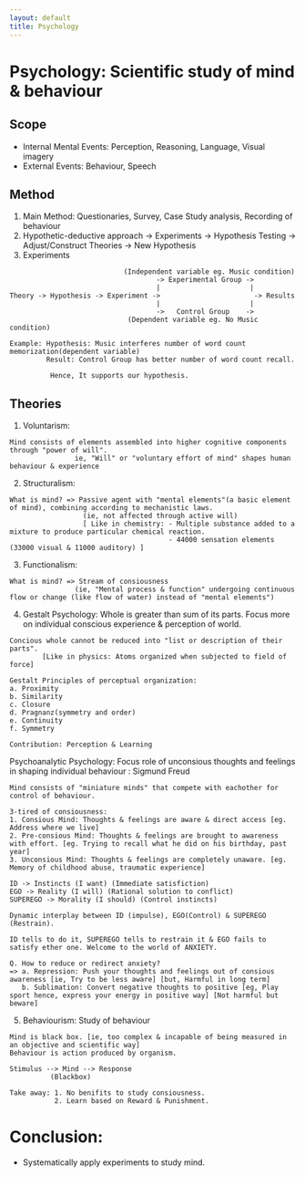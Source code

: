 ```yaml
---
layout: default
title: Psychology
---
```


# Psychology: Scientific study of mind & behaviour

## Scope
- Internal Mental Events: Perception, Reasoning, Language, Visual imagery
- External Events: Behaviour, Speech

## Method
1. Main Method: Questionaries, Survey, Case Study analysis, Recording of behaviour
2. Hypothetic-deductive approach
      -> Experiments -> Hypothesis Testing -> Adjust/Construct Theories -> New Hypothesis
3. Experiments

```
                            (Independent variable eg. Music condition)
                                    -> Experimental Group ->
                                    |                      |    
Theory -> Hypothesis -> Experiment ->                       -> Results  
                                    |                      |  
                                    ->   Control Group    ->
                             (Dependent variable eg. No Music condition)

Example: Hypothesis: Music interferes number of word count memorization(dependent variable)
         Result: Control Group has better number of word count recall.

          Hence, It supports our hypothesis.
```
## Theories
1. Voluntarism:
```
Mind consists of elements assembled into higher cognitive components through "power of will".
                ie, "Will" or "voluntary effort of mind" shapes human behaviour & experience
```
2. Structuralism:
```
What is mind? => Passive agent with "mental elements"(a basic element of mind), combining according to mechanistic laws.
                  (ie, not affected through active will)
                  [ Like in chemistry: - Multiple substance added to a mixture to produce particular chemical reaction.
                                       - 44000 sensation elements (33000 visual & 11000 auditory) ]
```
3. Functionalism:
   
```
What is mind? => Stream of consiousness
                (ie, "Mental process & function" undergoing continuous flow or change (like flow of water) instead of "mental elements")

```

4. Gestalt Psychology: Whole is greater than sum of its parts. Focus more on individual conscious experience & perception of world.

```
Concious whole cannot be reduced into "list or description of their parts".
        [Like in physics: Atoms organized when subjected to field of force]

Gestalt Principles of perceptual organization:
a. Proximity
b. Similarity
c. Closure
d. Pragnanz(symmetry and order)
e. Continuity
f. Symmetry

Contribution: Perception & Learning
```

Psychoanalytic Psychology: Focus role of unconsious thoughts and feelings in shaping individual behaviour : Sigmund Freud

```
Mind consists of "miniature minds" that compete with eachother for control of behaviour.

3-tired of consiousness:
1. Consious Mind: Thoughts & feelings are aware & direct access [eg. Address where we live]
2. Pre-consious Mind: Thoughts & feelings are brought to awareness with effort. [eg. Trying to recall what he did on his birthday, past year]
3. Unconsious Mind: Thoughts & feelings are completely unaware. [eg. Memory of childhood abuse, traumatic experience]

ID -> Instincts (I want) (Immediate satisfiction)
EGO -> Reality (I will) (Rational solution to conflict)
SUPEREGO -> Morality (I should) (Control instincts)

Dynamic interplay between ID (impulse), EGO(Control) & SUPEREGO (Restrain).

ID tells to do it, SUPEREGO tells to restrain it & EGO fails to satisfy ether one. Welcome to the world of ANXIETY.

Q. How to reduce or redirect anxiety?
=> a. Repression: Push your thoughts and feelings out of consious awareness [ie, Try to be less aware] [but, Harmful in long term]
   b. Sublimation: Convert negative thoughts to positive [eg, Play sport hence, express your energy in positive way] [Not harmful but beware]
```

5. Behaviourism: Study of behaviour
   
```
Mind is black box. [ie, too complex & incapable of being measured in an objective and scientific way]
Behaviour is action produced by organism.

Stimulus --> Mind --> Response
          (Blackbox)

Take away: 1. No benifits to study consiousness.
           2. Learn based on Reward & Punishment.

```

# Conclusion:
- Systematically apply experiments to study mind.



